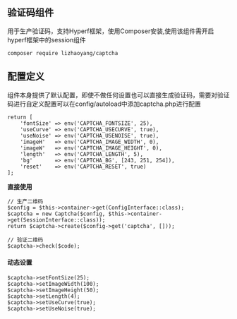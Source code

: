 **验证码组件**
------

用于生产验证码，支持Hyperf框架，使用Composer安装,使用该组件需开启hyperf框架中的session组件

```
composer require lizhaoyang/captcha
```

**配置定义**
------

组件本身提供了默认配置，即使不做任何设置也可以直接生成验证码，需要对验证码进行自定义配置可以在config/autoload中添加captcha.php进行配置

```
return [
    'fontSize' => env('CAPTCHA_FONTSIZE', 25),
    'useCurve' => env('CAPTCHA_USECURVE', true), 
    'useNoise' => env('CAPTCHA_USENOISE', true),
    'imageH'   => env('CAPTCHA_IMAGE_WIDTH', 0),
    'imageW'   => env('CAPTCHA_IMAGE_HEIGHT', 0),
    'length'   => env('CAPTCHA_LENGTH', 5),
    'bg'       => env('CAPTCHA_BG', [243, 251, 254]),
    'reset'    => env('CAPTCHA_RESET', true)
];
```

**直接使用**

```
// 生产二维码
$config = $this->container->get(ConfigInterface::class);
$captcha = new Captcha($config, $this->container->get(SessionInterface::class));
return $captcha->create($config->get('captcha', []));

// 验证二维码
$captcha->check($code);
```

#### 动态设置
```
$captcha->setFontSize(25);
$captcha->setImageWidth(100);
$captcha->setImageHeight(50);
$captcha->setLength(4);
$captcha->setUseCurve(true);
$captcha->setUseNoise(true);
```
